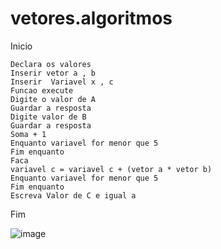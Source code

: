 # vetores.algoritmos

Inicio

    Declara os valores
    Inserir vetor a , b
    Inserir  Variavel x , c
    Funcao execute
    Digite o valor de A
    Guardar a resposta
    Digite valor de B
    Guardar a resposta
    Soma + 1 
    Enquanto variavel for menor que 5
    Fim enquanto
    Faca
    variavel c = variavel c + (vetor a * vetor b)
    Enquanto variavel for menor que 5
    Fim enquanto
    Escreva Valor de C e igual a
 Fim




![image](https://user-images.githubusercontent.com/99374140/173463511-dd723fa6-0fe8-4a85-9b36-b30fe4db98d4.png)
